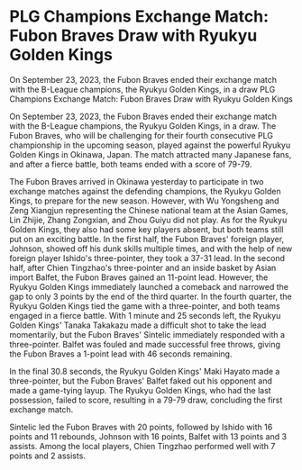 #  PLG Champions Exchange Match: Fubon Braves Draw with Ryukyu Golden Kings 

On September 23, 2023, the Fubon Braves ended their exchange match with the B-League champions, the Ryukyu Golden Kings, in a draw 
  PLG Champions Exchange Match: Fubon Braves Draw with Ryukyu Golden Kings 

On September 23, 2023, the Fubon Braves ended their exchange match with the B-League champions, the Ryukyu Golden Kings, in a draw. The Fubon Braves, who will be challenging for their fourth consecutive PLG championship in the upcoming season, played against the powerful Ryukyu Golden Kings in Okinawa, Japan. The match attracted many Japanese fans, and after a fierce battle, both teams ended with a score of 79-79.

The Fubon Braves arrived in Okinawa yesterday to participate in two exchange matches against the defending champions, the Ryukyu Golden Kings, to prepare for the new season. However, with Wu Yongsheng and Zeng Xiangjun representing the Chinese national team at the Asian Games, Lin Zhijie, Zhang Zongxian, and Zhou Guiyu did not play. As for the Ryukyu Golden Kings, they also had some key players absent, but both teams still put on an exciting battle. In the first half, the Fubon Braves' foreign player, Johnson, showed off his dunk skills multiple times, and with the help of new foreign player Ishido's three-pointer, they took a 37-31 lead. In the second half, after Chien Tingzhao's three-pointer and an inside basket by Asian import Balfet, the Fubon Braves gained an 11-point lead. However, the Ryukyu Golden Kings immediately launched a comeback and narrowed the gap to only 3 points by the end of the third quarter. In the fourth quarter, the Ryukyu Golden Kings tied the game with a three-pointer, and both teams engaged in a fierce battle. With 1 minute and 25 seconds left, the Ryukyu Golden Kings' Tanaka Takakazu made a difficult shot to take the lead momentarily, but the Fubon Braves' Sintelic immediately responded with a three-pointer. Balfet was fouled and made successful free throws, giving the Fubon Braves a 1-point lead with 46 seconds remaining.

In the final 30.8 seconds, the Ryukyu Golden Kings' Maki Hayato made a three-pointer, but the Fubon Braves' Balfet faked out his opponent and made a game-tying layup. The Ryukyu Golden Kings, who had the last possession, failed to score, resulting in a 79-79 draw, concluding the first exchange match.

Sintelic led the Fubon Braves with 20 points, followed by Ishido with 16 points and 11 rebounds, Johnson with 16 points, Balfet with 13 points and 3 assists. Among the local players, Chien Tingzhao performed well with 7 points and 2 assists.